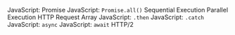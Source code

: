 JavaScript: Promise
JavaScript: `Promise.all()`
Sequential Execution
Parallel Execution
HTTP Request
Array
JavaScript: `.then`
JavaScript: `.catch`
JavaScript: `async`
JavaScript: `await`
HTTP/2
